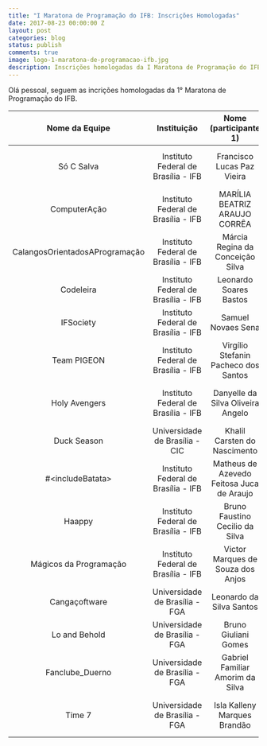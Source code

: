 ```yaml
---
title: "I Maratona de Programação do IFB: Inscrições Homologadas"
date: 2017-08-23 00:00:00 Z
layout: post
categories: blog
status: publish
comments: true
image: logo-1-maratona-de-programacao-ifb.jpg
description: Inscrições homologadas da I Maratona de Programação do IFB
---
```


Olá pessoal, seguem as incrições homologadas da 1° Maratona de Programação do IFB.

|         Nome da Equipe         	|             Instituição             	|           Nome (participante 1)           	|      Nome (participante 2)      	|        Nome (participante 3)        	|
|:------------------------------:	|:-----------------------------------:	|:-----------------------------------------:	|:-------------------------------:	|:-----------------------------------:	|
|           Só C Salva           	| Instituto Federal de Brasília - IFB 	|         Francisco Lucas Paz Vieira        	|    Gustavo Soares de Oliveira   	|     Lucas Martins Mendes Vieira     	|
|          ComputerAção          	| Instituto Federal de Brasília - IFB 	|       MARÍLIA BEATRIZ ARAUJO CORRÊA       	|      Juliana Araujo Corrêa      	| Valéria Cristina de Oliveira Araujo 	|
| CalangosOrientadosAProgramação 	| Instituto Federal de Brasília - IFB 	|      Márcia Regina da Conceição Silva     	|    Wendel Ribeiro de Almeida    	|  GEORGE ANTONIO FERREIRA DE ARAUJO  	|
|            Codeleira           	| Instituto Federal de Brasília - IFB 	|           Leonardo Soares Bastos          	|    Maria Alice Ramos da Costa   	|       Dermevaldo Dias Marques       	|
|            IFSociety           	| Instituto Federal de Brasília - IFB 	|             Samuel Novaes Sena            	|    Luiz Eduardo Ximenes Neto    	|     Guilherme Carvalho Rodrigues    	|
|           Team PIGEON          	| Instituto Federal de Brasília - IFB 	|    Virgílio Stefanin Pacheco dos Santos   	|   Luiz Gustavo Benício Neves    	|       Eloy Oliveira Guimaraes       	|
|          Holy Avengers         	| Instituto Federal de Brasília - IFB 	|     Danyelle da Silva Oliveira Angelo     	|  Carlos Eduardo Pereira Santana 	|        Italo de Souza Moraes        	|
|           Duck Season          	|    Universidade de Brasília - CIC   	|        Khalil Carsten do Nascimento       	|       Renato Avelar Nobre       	|     Marcelo Araujo Lopes Junior     	|
|        \#\<includeBatata\>        	| Instituto Federal de Brasília - IFB 	| Matheus de Azevedo Feitosa Juca de Araujo 	|   Jerônimo Hermano Neves Cunha  	|        Davi Ferreira Cordeiro       	|
|             Haappy             	| Instituto Federal de Brasília - IFB 	|      Bruno Faustino Cecilio da Silva      	|         Iago Costa Silva        	|          Rafael Job Pereira         	|
|     Mágicos da Programação     	| Instituto Federal de Brasília - IFB 	|     Victor Marques de Souza dos Anjos     	|      Lucas Alves Capristano     	|    Anderson Vieira do Nascimento    	|
|          Cangaçoftware         	|    Universidade de Brasília - FGA   	|          Leonardo da Silva Santos         	|     Vinícius Almeida Barbosa    	|     Leonardo de Araujo Medeiros     	|
|          Lo and Behold         	|    Universidade de Brasília - FGA   	|            Bruno Giuliani Gomes           	|  Julia de Melo Franco Fernandes 	|    Tiago Miguel Caetano da Silva    	|
|         Fanclube_Duerno        	|    Universidade de Brasília - FGA   	|      Gabriel Familiar Amorim da Silva     	|   Felipe Moreno Lago dos Anjos  	|   Vinícius Vilela Medeiros Sotero   	|
|             Time 7             	|    Universidade de Brasília - FGA   	|        Isla Kalleny Marques Brandão       	| João de Assis da Silva Carneiro 	|        Isaac Moura de Alencar       	|
